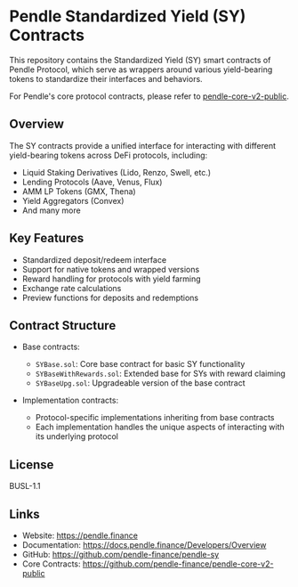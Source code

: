 # Pendle Standardized Yield (SY) Contracts

This repository contains the Standardized Yield (SY) smart contracts of Pendle Protocol, which serve as wrappers around various yield-bearing tokens to standardize their interfaces and behaviors.

For Pendle's core protocol contracts, please refer to [pendle-core-v2-public](https://github.com/pendle-finance/pendle-core-v2-public).

## Overview

The SY contracts provide a unified interface for interacting with different yield-bearing tokens across DeFi protocols, including:

- Liquid Staking Derivatives (Lido, Renzo, Swell, etc.)
- Lending Protocols (Aave, Venus, Flux)
- AMM LP Tokens (GMX, Thena)
- Yield Aggregators (Convex)
- And many more

## Key Features

- Standardized deposit/redeem interface
- Support for native tokens and wrapped versions
- Reward handling for protocols with yield farming
- Exchange rate calculations
- Preview functions for deposits and redemptions

## Contract Structure

- Base contracts:
  - `SYBase.sol`: Core base contract for basic SY functionality
  - `SYBaseWithRewards.sol`: Extended base for SYs with reward claiming
  - `SYBaseUpg.sol`: Upgradeable version of the base contract

- Implementation contracts:
  - Protocol-specific implementations inheriting from base contracts
  - Each implementation handles the unique aspects of interacting with its underlying protocol

## License

BUSL-1.1

## Links

- Website: https://pendle.finance
- Documentation: https://docs.pendle.finance/Developers/Overview
- GitHub: https://github.com/pendle-finance/pendle-sy
- Core Contracts: https://github.com/pendle-finance/pendle-core-v2-public
